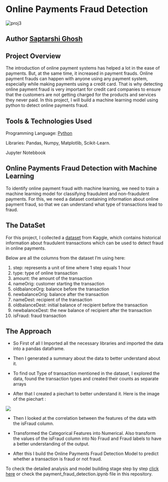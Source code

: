 # Online Payments Fraud Detection

![proj3](https://user-images.githubusercontent.com/86102231/221410144-2c07a913-f8d8-4a2f-829d-22749bfce53e.png)

## Author [Saptarshi Ghosh](https://www.linkedin.com/in/saptarshi-ghosh-375188234/)

## Project Overview

The introduction of online payment systems has helped a lot in the ease of payments. But, at the same time, it increased in payment frauds. Online payment frauds can happen with anyone using any payment system, especially while making payments using a credit card. That is why detecting online payment fraud is very important for credit card companies to ensure that the customers are not getting charged for the products and services they never paid. In this project, I will build a machine learning model using python to detect online payments fraud.

## Tools & Technologies Used

Programming Language: [Python](https://www.python.org/)

Libraries: Pandas, Numpy, Matplotlib, Scikit-Learn.

Jupyter Notebbook

## Online Payments Fraud Detection with Machine Learning

To identify online payment fraud with machine learning, we need to train a machine learning model for classifying fraudulent and non-fraudulent payments. For this, we need a dataset containing information about online payment fraud, so that we can understand what type of transactions lead to fraud.

## The DataSet

For this project, I collected a [dataset](https://www.kaggle.com/ealaxi/paysim1/download) from Kaggle, which contains historical information about fraudulent transactions which can be used to detect fraud in online payments. 

Below are all the columns from the dataset I’m using here:

1. step: represents a unit of time where 1 step equals 1 hour
2. type: type of online transaction
3. amount: the amount of the transaction
4. nameOrig: customer starting the transaction
5. oldbalanceOrg: balance before the transaction
6. newbalanceOrig: balance after the transaction
7. nameDest: recipient of the transaction
8. oldbalanceDest: initial balance of recipient before the transaction
9. newbalanceDest: the new balance of recipient after the transaction
10. isFraud: fraud transaction

## The Approach

- So First of all I Imported all the necessary libraries and imported the data into a pandas dataframe.

- Then I generated a summary about the data to better understand about it.

- To find out Type of transaction mentioned in the dataset, I explored the data, found the transaction types and created their counts as separate arrays

- After that I created a piechart to better understand it. Here is the image of the piechart :

<div class="position-relative d-flex align-items-center justify-content-center"> 
                            <img src="https://user-images.githubusercontent.com/86102231/221411129-5920e266-89ca-4d24-9d99-d8295cba2c62.png">
</div>

- Then I looked at the correlation between the features of the data with the isFraud column.

- Transformed the Categorical Features into Numerical. Also transform the values of the isFraud column into No Fraud and Fraud labels to have a better understanding of the output.

- After this I build the Online Payments Fraud Detection Model to predict whether a transaction is fraud or not fraud.

To check the detailed analysis and model building stage step by step [click here](https://github.com/saptarshi418/online-payment-fraud-detection/blob/main/fraud1.ipynb) or check the payment_fraud_detection.ipynb file in this repository.
